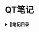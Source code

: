 # QT笔记
<b><details><summary>:bookmark_tabs:笔记目录</summary></b>
  - [Qt安装目录的结构](Qt安装目录的结构.md)
  - [Qt工具集](Qt工具集.md)
  - [Qt信号与槽机制](Qt信号与槽机制.md)
</details>
